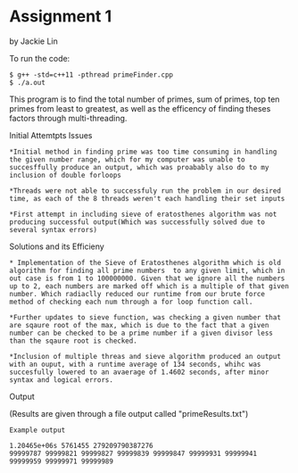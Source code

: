 # Assignment 1
by Jackie Lin

To run the code:
```
$ g++ -std=c++11 -pthread primeFinder.cpp
$ ./a.out
```

This program is to find the total number of primes, sum of primes, top ten primes from least to greatest, as well as the efficency of finding theses factors through multi-threading. 

Initial Attemtpts Issues
```
*Initial method in finding prime was too time consuming in handling the given number range, which for my computer was unable to succesffully produce an output, which was proabably also do to my inclusion of double forloops

*Threads were not able to successfuly run the problem in our desired time, as each of the 8 threads weren't each handling their set inputs

*First attempt in including sieve of eratosthenes algorithm was not producing successful output(Which was successfully solved due to several syntax errors)
```

Solutions and its Efficieny
```
* Implementation of the Sieve of Eratosthenes algorithm which is old algorithm for finding all prime numbers  to any given limit, which in out case is from 1 to 100000000. Given that we ignore all the numbers up to 2, each numbers are marked off which is a multiple of that given number. Which radiaclly reduced our runtime from our brute force method of checking each num through a for loop function call.

*Further updates to sieve function, was checking a given number that are sqaure root of the max, which is due to the fact that a given number can be checked to be a prime number if a given divisor less than the sqaure root is checked. 

*Inclusion of multiple threas and sieve algorithm produced an output with an ouput, with a runtime average of 134 seconds, whihc was succesfully lowered to an avaerage of 1.4602 seconds, after minor syntax and logical errors. 

```

Output

(Results are given through a file output called "primeResults.txt")

```
Example output

1.20465e+06s 5761455 279209790387276
99999787 99999821 99999827 99999839 99999847 99999931 99999941 99999959 99999971 99999989 

```


